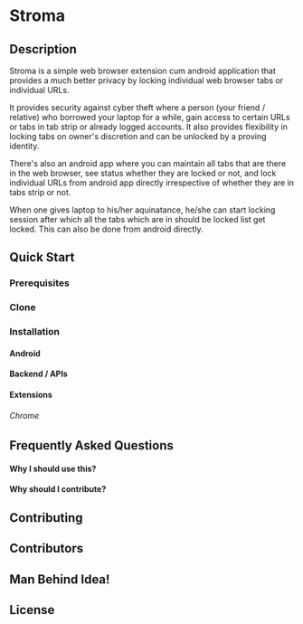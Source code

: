 # Stroma


## Description  
  
Stroma is a simple web browser extension cum android application that provides a much better privacy by locking individual web browser tabs or individual URLs.  
  
It provides security against cyber theft where a person (your friend / relative) who borrowed your laptop for a while, gain access to certain URLs or tabs in tab strip or already logged accounts. It also provides flexibility in locking tabs on owner's discretion and can be unlocked by a proving identity.

There's also an android app where you can maintain all tabs that are there in the web browser, see status whether they are locked or not, and lock individual URLs from android app directly irrespective of whether they are in tabs strip or not.

When one gives laptop to his/her aquinatance, he/she can start locking session after which all the tabs which are in should be locked list get locked. This can also be done from android directly.



## Quick Start

  
 ### Prerequisites  
       
 
 ### Clone

  
 ### Installation
  
  #### Android

  #### Backend / APIs

  #### Extensions
   ###### Chrome


## Frequently Asked Questions

  #### Why I should use this?

  #### Why should I contribute?

## Contributing

## Contributors

## Man Behind Idea!

## License

